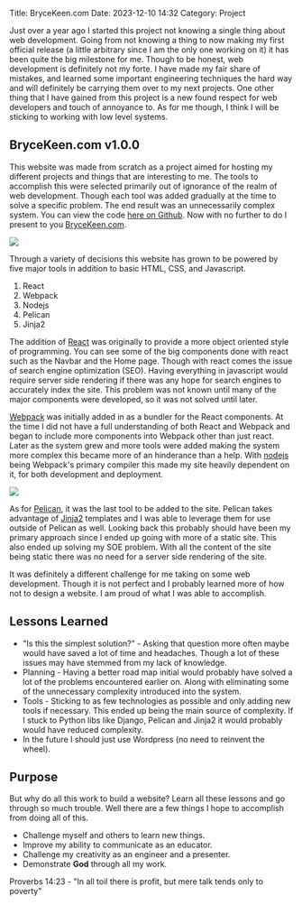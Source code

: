 Title: BryceKeen.com
Date: 2023-12-10 14:32
Category: Project

Just over a year ago I started this project not knowing a single thing about web development. Going from not knowing a thing to now making my first official release (a little arbitrary since I am the only one working on it) it has been quite the big milestone for me. Though to be honest, web development is definitely not my forte. I have made my fair share of mistakes, and learned some important engineering techniques the hard way and will definitely be carrying them over to my next projects. One other thing that I have gained from this project is a new found respect for web developers and touch of annoyance to. As for me though, I think I will be sticking to working with low level systems.

## BryceKeen.com v1.0.0

This website was made from scratch as a project aimed for hosting my different projects and things that are interesting to me. The tools to accomplish this were selected primarily out of ignorance of the realm of web development. Though each tool was added gradually at the time to solve a specific problem. The end result was an unnecessarily complex system. You can view the code [here on Github](https://github.com/PebPeb/my-website). Now with no further to do I present to you [BryceKeen.com](https://brycekeen.com).

<img class="center" src="{attach}/repo/assets/BryceKeenWebsite.png" style="max-width: 90%;" ></img>

Through a variety of decisions this website has grown to be powered by five major tools in addition to basic HTML, CSS, and Javascript.

1. React
2. Webpack
3. Nodejs
4. Pelican
5. Jinja2

The addition of [React](https://react.dev/) was originally to provide a more object oriented style of programming. You can see some of the big components done with react such as the Navbar and the Home page. Though with react comes the issue of search engine optimization (SEO). Having everything in javascript would require server side rendering if there was any hope for search engines to accurately index the site. This problem was not known until many of the major components were developed, so it was not solved until later.

[Webpack](https://webpack.js.org/) was initially added in as a bundler for the React components. At the time I did not have a full understanding of both React and Webpack and began to include more components into Webpack other than just react. Later as the system grew and more tools were added making the system more complex this became more of an hinderance than a help. With [nodejs](https://nodejs.org/en) being Webpack's primary compiler this made my site heavily dependent on it, for both development and deployment. 

<img class="center" src="{attach}/repo/assets/pelican.png" style="max-width: 70%;" ></img>

As for [Pelican](https://getpelican.com/), it was the last tool to be added to the site. Pelican takes advantage of [Jinja2](https://jinja.palletsprojects.com/en/3.1.x/) templates and I was able to leverage them for use outside of Pelican as well. Looking back this probably should have been my primary approach since I ended up going with more of a static site. This also ended up solving my SOE problem. With all the content of the site being static there was no need for a server side rendering of the site.

It was definitely a different challenge for me taking on some web development. Though it is not perfect and I probably learned more of how not to design a website. I am proud of what I was able to accomplish.

## Lessons Learned

- "Is this the simplest solution?" - Asking that question more often maybe would have saved a lot of time and headaches. Though a lot of these issues may have stemmed from my lack of knowledge.
- Planning - Having a better road map initial would probably have solved a lot of the problems encountered earlier on. Along with eliminating some of the unnecessary complexity introduced into the system.
- Tools - Sticking to as few technologies as possible and only adding new tools if necessary. This ended up being the main source of complexity. If I stuck to Python libs like Django, Pelican and Jinja2 it would probably would have reduced complexity.
- In the future I should just use Wordpress (no need to reinvent the wheel).

## Purpose

But why do all this work to build a website? Learn all these lessons and go through so much trouble. Well there are a few things I hope to accomplish from doing all of this.

- Challenge myself and others to learn new things.
- Improve my ability to communicate as an educator.
- Challenge my creativity as an engineer and a presenter.
- Demonstrate **God** through all my work.

Proverbs 14:23 - "In all toil there is profit, but mere talk tends only to poverty"
